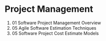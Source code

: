 
# Project Management

1. 01 Software Project Management Overview
2. 05 Agile Software Estimation Techniques
3. 05 Software Project Cost Estimate Models
